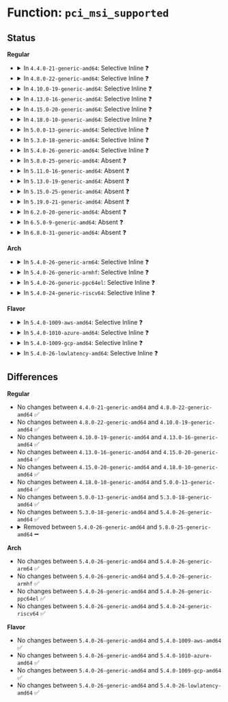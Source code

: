 # Function: <code>pci_msi_supported</code>

## Status
<b>Regular</b>
<ul>
<li>
<details>
<summary>In <code>4.4.0-21-generic-amd64</code>: Selective Inline ❓</summary>

```c
int pci_msi_supported(struct pci_dev * dev, int nvec)
```

```json
{
  "name": "pci_msi_supported",
  "collision_type": "Unique Static",
  "inline_type": "Selective",
  "funcs": [
    {
      "addr": 18446744071583382352,
      "name": "pci_msi_supported",
      "external": false,
      "loc": "drivers/pci/msi.c:818",
      "file": "drivers/pci/msi.c",
      "inline": "not declared, inlined",
      "caller_inline": [],
      "caller_func": [
        "drivers/pci/msi.c:pci_enable_msi_range"
      ]
    }
  ],
  "symbols": [
    {
      "addr": 18446744071583382352,
      "name": "pci_msi_supported",
      "section": ".text",
      "bind": "STB_LOCAL",
      "size": 95
    }
  ]
}
```
</details>
</li>
<li>
<details>
<summary>In <code>4.8.0-22-generic-amd64</code>: Selective Inline ❓</summary>

```c
int pci_msi_supported(struct pci_dev * dev, int nvec)
```

```json
{
  "name": "pci_msi_supported",
  "collision_type": "Unique Static",
  "inline_type": "Selective",
  "funcs": [
    {
      "addr": 18446744071583695968,
      "name": "pci_msi_supported",
      "external": false,
      "loc": "drivers/pci/msi.c:832",
      "file": "drivers/pci/msi.c",
      "inline": "not declared, inlined",
      "caller_inline": [],
      "caller_func": [
        "drivers/pci/msi.c:__pci_enable_msi_range"
      ]
    }
  ],
  "symbols": [
    {
      "addr": 18446744071583695968,
      "name": "pci_msi_supported",
      "section": ".text",
      "bind": "STB_LOCAL",
      "size": 98
    }
  ]
}
```
</details>
</li>
<li>
<details>
<summary>In <code>4.10.0-19-generic-amd64</code>: Selective Inline ❓</summary>

```c
int pci_msi_supported(struct pci_dev * dev, int nvec)
```

```json
{
  "name": "pci_msi_supported",
  "collision_type": "Unique Static",
  "inline_type": "Selective",
  "funcs": [
    {
      "addr": 18446744071583834128,
      "name": "pci_msi_supported",
      "external": false,
      "loc": "drivers/pci/msi.c:846",
      "file": "drivers/pci/msi.c",
      "inline": "not declared, inlined",
      "caller_inline": [],
      "caller_func": [
        "drivers/pci/msi.c:__pci_enable_msi_range"
      ]
    }
  ],
  "symbols": [
    {
      "addr": 18446744071583834128,
      "name": "pci_msi_supported",
      "section": ".text",
      "bind": "STB_LOCAL",
      "size": 98
    }
  ]
}
```
</details>
</li>
<li>
<details>
<summary>In <code>4.13.0-16-generic-amd64</code>: Selective Inline ❓</summary>

```c
int pci_msi_supported(struct pci_dev * dev, int nvec)
```

```json
{
  "name": "pci_msi_supported",
  "collision_type": "Unique Static",
  "inline_type": "Selective",
  "funcs": [
    {
      "addr": 18446744071583876432,
      "name": "pci_msi_supported",
      "external": false,
      "loc": "drivers/pci/msi.c:822",
      "file": "drivers/pci/msi.c",
      "inline": "not declared, inlined",
      "caller_inline": [],
      "caller_func": [
        "drivers/pci/msi.c:__pci_enable_msi_range",
        "drivers/pci/msi.c:__pci_enable_msix"
      ]
    }
  ],
  "symbols": [
    {
      "addr": 18446744071583876432,
      "name": "pci_msi_supported",
      "section": ".text",
      "bind": "STB_LOCAL",
      "size": 98
    }
  ]
}
```
</details>
</li>
<li>
<details>
<summary>In <code>4.15.0-20-generic-amd64</code>: Selective Inline ❓</summary>

```c
int pci_msi_supported(struct pci_dev * dev, int nvec)
```

```json
{
  "name": "pci_msi_supported",
  "collision_type": "Unique Static",
  "inline_type": "Selective",
  "funcs": [
    {
      "addr": 18446744071584139904,
      "name": "pci_msi_supported",
      "external": false,
      "loc": "drivers/pci/msi.c:822",
      "file": "drivers/pci/msi.c",
      "inline": "not declared, inlined",
      "caller_inline": [],
      "caller_func": [
        "drivers/pci/msi.c:__pci_enable_msi_range",
        "drivers/pci/msi.c:__pci_enable_msix"
      ]
    }
  ],
  "symbols": [
    {
      "addr": 18446744071584139904,
      "name": "pci_msi_supported",
      "section": ".text",
      "bind": "STB_LOCAL",
      "size": 98
    }
  ]
}
```
</details>
</li>
<li>
<details>
<summary>In <code>4.18.0-10-generic-amd64</code>: Selective Inline ❓</summary>

```c
int pci_msi_supported(struct pci_dev * dev, int nvec)
```

```json
{
  "name": "pci_msi_supported",
  "collision_type": "Unique Static",
  "inline_type": "Selective",
  "funcs": [
    {
      "addr": 18446744071584356560,
      "name": "pci_msi_supported",
      "external": false,
      "loc": "drivers/pci/msi.c:822",
      "file": "drivers/pci/msi.c",
      "inline": "not declared, inlined",
      "caller_inline": [],
      "caller_func": [
        "drivers/pci/msi.c:__pci_enable_msi_range",
        "drivers/pci/msi.c:__pci_enable_msix"
      ]
    }
  ],
  "symbols": [
    {
      "addr": 18446744071584356560,
      "name": "pci_msi_supported",
      "section": ".text",
      "bind": "STB_LOCAL",
      "size": 98
    }
  ]
}
```
</details>
</li>
<li>
<details>
<summary>In <code>5.0.0-13-generic-amd64</code>: Selective Inline ❓</summary>

```c
int pci_msi_supported(struct pci_dev * dev, int nvec)
```

```json
{
  "name": "pci_msi_supported",
  "collision_type": "Unique Static",
  "inline_type": "Selective",
  "funcs": [
    {
      "addr": 18446744071584451616,
      "name": "pci_msi_supported",
      "external": false,
      "loc": "drivers/pci/msi.c:821",
      "file": "drivers/pci/msi.c",
      "inline": "not declared, inlined",
      "caller_inline": [],
      "caller_func": [
        "drivers/pci/msi.c:__pci_enable_msi_range"
      ]
    }
  ],
  "symbols": [
    {
      "addr": 18446744071584451616,
      "name": "pci_msi_supported",
      "section": ".text",
      "bind": "STB_LOCAL",
      "size": 98
    }
  ]
}
```
</details>
</li>
<li>
<details>
<summary>In <code>5.3.0-18-generic-amd64</code>: Selective Inline ❓</summary>

```c
int pci_msi_supported(struct pci_dev * dev, int nvec)
```

```json
{
  "name": "pci_msi_supported",
  "collision_type": "Unique Static",
  "inline_type": "Selective",
  "funcs": [
    {
      "addr": 18446744071584648400,
      "name": "pci_msi_supported",
      "external": false,
      "loc": "drivers/pci/msi.c:856",
      "file": "drivers/pci/msi.c",
      "inline": "not declared, inlined",
      "caller_inline": [],
      "caller_func": [
        "drivers/pci/msi.c:__pci_enable_msi_range"
      ]
    }
  ],
  "symbols": [
    {
      "addr": 18446744071584648400,
      "name": "pci_msi_supported",
      "section": ".text",
      "bind": "STB_LOCAL",
      "size": 89
    }
  ]
}
```
</details>
</li>
<li>
<details>
<summary>In <code>5.4.0-26-generic-amd64</code>: Selective Inline ❓</summary>

```c
int pci_msi_supported(struct pci_dev * dev, int nvec)
```

```json
{
  "name": "pci_msi_supported",
  "collision_type": "Unique Static",
  "inline_type": "Selective",
  "funcs": [
    {
      "addr": 18446744071584785904,
      "name": "pci_msi_supported",
      "external": false,
      "loc": "drivers/pci/msi.c:857",
      "file": "drivers/pci/msi.c",
      "inline": "not declared, inlined",
      "caller_inline": [],
      "caller_func": [
        "drivers/pci/msi.c:__pci_enable_msi_range"
      ]
    }
  ],
  "symbols": [
    {
      "addr": 18446744071584785904,
      "name": "pci_msi_supported",
      "section": ".text",
      "bind": "STB_LOCAL",
      "size": 89
    }
  ]
}
```
</details>
</li>
<li>
<details>
<summary>In <code>5.8.0-25-generic-amd64</code>: Absent ❓</summary>

```json
{
  "name": "pci_msi_supported",
  "collision_type": "Unique Static",
  "inline_type": "Full",
  "funcs": [
    {
      "addr": 18446744071585480746,
      "name": "pci_msi_supported",
      "external": false,
      "loc": "drivers/pci/msi.c:857",
      "file": "drivers/pci/msi.c",
      "inline": "not declared, inlined",
      "caller_inline": [
        "drivers/pci/msi.c:__pci_enable_msi_range",
        "drivers/pci/msi.c:__pci_enable_msi_range"
      ],
      "caller_func": []
    }
  ],
  "symbols": []
}
```
</details>
</li>
<li>
<details>
<summary>In <code>5.11.0-16-generic-amd64</code>: Absent ❓</summary>

```json
{
  "name": "pci_msi_supported",
  "collision_type": "Unique Static",
  "inline_type": "Full",
  "funcs": [
    {
      "addr": 18446744071585522810,
      "name": "pci_msi_supported",
      "external": false,
      "loc": "drivers/pci/msi.c:881",
      "file": "drivers/pci/msi.c",
      "inline": "not declared, inlined",
      "caller_inline": [
        "drivers/pci/msi.c:__pci_enable_msi_range",
        "drivers/pci/msi.c:__pci_enable_msi_range"
      ],
      "caller_func": []
    }
  ],
  "symbols": []
}
```
</details>
</li>
<li>
<details>
<summary>In <code>5.13.0-19-generic-amd64</code>: Absent ❓</summary>

```json
{
  "name": "pci_msi_supported",
  "collision_type": "Unique Static",
  "inline_type": "Full",
  "funcs": [
    {
      "addr": 18446744071585400986,
      "name": "pci_msi_supported",
      "external": false,
      "loc": "drivers/pci/msi.c:883",
      "file": "drivers/pci/msi.c",
      "inline": "not declared, inlined",
      "caller_inline": [
        "drivers/pci/msi.c:__pci_enable_msi_range",
        "drivers/pci/msi.c:__pci_enable_msi_range"
      ],
      "caller_func": []
    }
  ],
  "symbols": []
}
```
</details>
</li>
<li>
<details>
<summary>In <code>5.15.0-25-generic-amd64</code>: Absent ❓</summary>

```json
{
  "name": "pci_msi_supported",
  "collision_type": "Unique Static",
  "inline_type": "Full",
  "funcs": [
    {
      "addr": 18446744071585863070,
      "name": "pci_msi_supported",
      "external": false,
      "loc": "drivers/pci/msi.c:793",
      "file": "drivers/pci/msi.c",
      "inline": "not declared, inlined",
      "caller_inline": [
        "drivers/pci/msi.c:pci_alloc_irq_vectors_affinity",
        "drivers/pci/msi.c:pci_alloc_irq_vectors_affinity",
        "drivers/pci/msi.c:pci_enable_msix_range",
        "drivers/pci/msi.c:pci_enable_msix_range",
        "drivers/pci/msi.c:__pci_enable_msi_range",
        "drivers/pci/msi.c:__pci_enable_msi_range"
      ],
      "caller_func": []
    }
  ],
  "symbols": []
}
```
</details>
</li>
<li>
<details>
<summary>In <code>5.19.0-21-generic-amd64</code>: Absent ❓</summary>

```json
{
  "name": "pci_msi_supported",
  "collision_type": "Unique Static",
  "inline_type": "Full",
  "funcs": [
    {
      "addr": 18446744071587053615,
      "name": "pci_msi_supported",
      "external": false,
      "loc": "drivers/pci/msi/msi.c:670",
      "file": "drivers/pci/msi/msi.c",
      "inline": "not declared, inlined",
      "caller_inline": [
        "drivers/pci/msi/msi.c:__pci_enable_msi_range",
        "drivers/pci/msi/msi.c:__pci_enable_msi_range"
      ],
      "caller_func": []
    }
  ],
  "symbols": []
}
```
</details>
</li>
<li>
<details>
<summary>In <code>6.2.0-20-generic-amd64</code>: Absent ❓</summary>

```json
{
  "name": "pci_msi_supported",
  "collision_type": "Unique Static",
  "inline_type": "Full",
  "funcs": [
    {
      "addr": 18446744071588240460,
      "name": "pci_msi_supported",
      "external": false,
      "loc": "drivers/pci/msi/msi.c:28",
      "file": "drivers/pci/msi/msi.c",
      "inline": "not declared, inlined",
      "caller_inline": [
        "drivers/pci/msi/msi.c:__pci_enable_msix_range",
        "drivers/pci/msi/msi.c:__pci_enable_msix_range",
        "drivers/pci/msi/msi.c:__pci_enable_msi_range",
        "drivers/pci/msi/msi.c:__pci_enable_msi_range"
      ],
      "caller_func": []
    }
  ],
  "symbols": []
}
```
</details>
</li>
<li>
<details>
<summary>In <code>6.5.0-9-generic-amd64</code>: Absent ❓</summary>

```json
{
  "name": "pci_msi_supported",
  "collision_type": "Unique Static",
  "inline_type": "Full",
  "funcs": [
    {
      "addr": 18446744071588515964,
      "name": "pci_msi_supported",
      "external": false,
      "loc": "drivers/pci/msi/msi.c:28",
      "file": "drivers/pci/msi/msi.c",
      "inline": "not declared, inlined",
      "caller_inline": [
        "drivers/pci/msi/msi.c:__pci_enable_msix_range",
        "drivers/pci/msi/msi.c:__pci_enable_msix_range",
        "drivers/pci/msi/msi.c:__pci_enable_msi_range",
        "drivers/pci/msi/msi.c:__pci_enable_msi_range"
      ],
      "caller_func": []
    }
  ],
  "symbols": []
}
```
</details>
</li>
<li>
<details>
<summary>In <code>6.8.0-31-generic-amd64</code>: Absent ❓</summary>

```json
{
  "name": "pci_msi_supported",
  "collision_type": "Unique Static",
  "inline_type": "Full",
  "funcs": [
    {
      "addr": 18446744071588814556,
      "name": "pci_msi_supported",
      "external": false,
      "loc": "drivers/pci/msi/msi.c:29",
      "file": "drivers/pci/msi/msi.c",
      "inline": "not declared, inlined",
      "caller_inline": [
        "drivers/pci/msi/msi.c:__pci_enable_msix_range",
        "drivers/pci/msi/msi.c:__pci_enable_msix_range",
        "drivers/pci/msi/msi.c:__pci_enable_msi_range",
        "drivers/pci/msi/msi.c:__pci_enable_msi_range"
      ],
      "caller_func": []
    }
  ],
  "symbols": []
}
```
</details>
</li>
</ul>
<b>Arch</b>
<ul>
<li>
<details>
<summary>In <code>5.4.0-26-generic-arm64</code>: Selective Inline ❓</summary>

```c
int pci_msi_supported(struct pci_dev * dev, int nvec)
```

```json
{
  "name": "pci_msi_supported",
  "collision_type": "Unique Static",
  "inline_type": "Selective",
  "funcs": [
    {
      "addr": 18446603336497052592,
      "name": "pci_msi_supported",
      "external": false,
      "loc": "drivers/pci/msi.c:857",
      "file": "drivers/pci/msi.c",
      "inline": "not declared, inlined",
      "caller_inline": [],
      "caller_func": [
        "drivers/pci/msi.c:__pci_enable_msi_range"
      ]
    }
  ],
  "symbols": [
    {
      "addr": 18446603336497052592,
      "name": "pci_msi_supported",
      "section": ".text",
      "bind": "STB_LOCAL",
      "size": 140
    }
  ]
}
```
</details>
</li>
<li>
<details>
<summary>In <code>5.4.0-26-generic-armhf</code>: Selective Inline ❓</summary>

```c
int pci_msi_supported(struct pci_dev * dev, int nvec)
```

```json
{
  "name": "pci_msi_supported",
  "collision_type": "Unique Static",
  "inline_type": "Selective",
  "funcs": [
    {
      "addr": 3230263196,
      "name": "pci_msi_supported",
      "external": false,
      "loc": "drivers/pci/msi.c:857",
      "file": "drivers/pci/msi.c",
      "inline": "not declared, inlined",
      "caller_inline": [],
      "caller_func": [
        "drivers/pci/msi.c:__pci_enable_msi_range"
      ]
    }
  ],
  "symbols": [
    {
      "addr": 3230263196,
      "name": "pci_msi_supported",
      "section": ".text",
      "bind": "STB_LOCAL",
      "size": 160
    }
  ]
}
```
</details>
</li>
<li>
<details>
<summary>In <code>5.4.0-26-generic-ppc64el</code>: Selective Inline ❓</summary>

```c
int pci_msi_supported(struct pci_dev * dev, int nvec)
```

```json
{
  "name": "pci_msi_supported",
  "collision_type": "Unique Static",
  "inline_type": "Selective",
  "funcs": [
    {
      "addr": 13835058055291090224,
      "name": "pci_msi_supported",
      "external": false,
      "loc": "drivers/pci/msi.c:857",
      "file": "drivers/pci/msi.c",
      "inline": "not declared, inlined",
      "caller_inline": [],
      "caller_func": [
        "drivers/pci/msi.c:__pci_enable_msi_range"
      ]
    }
  ],
  "symbols": [
    {
      "addr": 13835058055291090224,
      "name": "pci_msi_supported",
      "section": ".text",
      "bind": "STB_LOCAL",
      "size": 152
    }
  ]
}
```
</details>
</li>
<li>
<details>
<summary>In <code>5.4.0-24-generic-riscv64</code>: Selective Inline ❓</summary>

```c
int pci_msi_supported(struct pci_dev * dev, int nvec)
```

```json
{
  "name": "pci_msi_supported",
  "collision_type": "Unique Static",
  "inline_type": "Selective",
  "funcs": [
    {
      "addr": 18446743936275699478,
      "name": "pci_msi_supported",
      "external": false,
      "loc": "drivers/pci/msi.c:857",
      "file": "drivers/pci/msi.c",
      "inline": "not declared, inlined",
      "caller_inline": [],
      "caller_func": [
        "drivers/pci/msi.c:__pci_enable_msi_range"
      ]
    }
  ],
  "symbols": [
    {
      "addr": 18446743936275699478,
      "name": "pci_msi_supported",
      "section": ".text",
      "bind": "STB_LOCAL",
      "size": 108
    }
  ]
}
```
</details>
</li>
</ul>
<b>Flavor</b>
<ul>
<li>
<details>
<summary>In <code>5.4.0-1009-aws-amd64</code>: Selective Inline ❓</summary>

```c
int pci_msi_supported(struct pci_dev * dev, int nvec)
```

```json
{
  "name": "pci_msi_supported",
  "collision_type": "Unique Static",
  "inline_type": "Selective",
  "funcs": [
    {
      "addr": 18446744071584734656,
      "name": "pci_msi_supported",
      "external": false,
      "loc": "drivers/pci/msi.c:857",
      "file": "drivers/pci/msi.c",
      "inline": "not declared, inlined",
      "caller_inline": [],
      "caller_func": [
        "drivers/pci/msi.c:__pci_enable_msi_range"
      ]
    }
  ],
  "symbols": [
    {
      "addr": 18446744071584734656,
      "name": "pci_msi_supported",
      "section": ".text",
      "bind": "STB_LOCAL",
      "size": 89
    }
  ]
}
```
</details>
</li>
<li>
<details>
<summary>In <code>5.4.0-1010-azure-amd64</code>: Selective Inline ❓</summary>

```c
int pci_msi_supported(struct pci_dev * dev, int nvec)
```

```json
{
  "name": "pci_msi_supported",
  "collision_type": "Unique Static",
  "inline_type": "Selective",
  "funcs": [
    {
      "addr": 18446744071584665424,
      "name": "pci_msi_supported",
      "external": false,
      "loc": "drivers/pci/msi.c:857",
      "file": "drivers/pci/msi.c",
      "inline": "not declared, inlined",
      "caller_inline": [],
      "caller_func": [
        "drivers/pci/msi.c:__pci_enable_msi_range"
      ]
    }
  ],
  "symbols": [
    {
      "addr": 18446744071584665424,
      "name": "pci_msi_supported",
      "section": ".text",
      "bind": "STB_LOCAL",
      "size": 89
    }
  ]
}
```
</details>
</li>
<li>
<details>
<summary>In <code>5.4.0-1009-gcp-amd64</code>: Selective Inline ❓</summary>

```c
int pci_msi_supported(struct pci_dev * dev, int nvec)
```

```json
{
  "name": "pci_msi_supported",
  "collision_type": "Unique Static",
  "inline_type": "Selective",
  "funcs": [
    {
      "addr": 18446744071584736064,
      "name": "pci_msi_supported",
      "external": false,
      "loc": "drivers/pci/msi.c:857",
      "file": "drivers/pci/msi.c",
      "inline": "not declared, inlined",
      "caller_inline": [],
      "caller_func": [
        "drivers/pci/msi.c:__pci_enable_msi_range"
      ]
    }
  ],
  "symbols": [
    {
      "addr": 18446744071584736064,
      "name": "pci_msi_supported",
      "section": ".text",
      "bind": "STB_LOCAL",
      "size": 89
    }
  ]
}
```
</details>
</li>
<li>
<details>
<summary>In <code>5.4.0-26-lowlatency-amd64</code>: Selective Inline ❓</summary>

```c
int pci_msi_supported(struct pci_dev * dev, int nvec)
```

```json
{
  "name": "pci_msi_supported",
  "collision_type": "Unique Static",
  "inline_type": "Selective",
  "funcs": [
    {
      "addr": 18446744071584843632,
      "name": "pci_msi_supported",
      "external": false,
      "loc": "drivers/pci/msi.c:857",
      "file": "drivers/pci/msi.c",
      "inline": "not declared, inlined",
      "caller_inline": [],
      "caller_func": [
        "drivers/pci/msi.c:__pci_enable_msi_range"
      ]
    }
  ],
  "symbols": [
    {
      "addr": 18446744071584843632,
      "name": "pci_msi_supported",
      "section": ".text",
      "bind": "STB_LOCAL",
      "size": 89
    }
  ]
}
```
</details>
</li>
</ul>

## Differences
<b>Regular</b>
<ul>
<li>
No changes between <code>4.4.0-21-generic-amd64</code> and <code>4.8.0-22-generic-amd64</code> ✅
</li>
<li>
No changes between <code>4.8.0-22-generic-amd64</code> and <code>4.10.0-19-generic-amd64</code> ✅
</li>
<li>
No changes between <code>4.10.0-19-generic-amd64</code> and <code>4.13.0-16-generic-amd64</code> ✅
</li>
<li>
No changes between <code>4.13.0-16-generic-amd64</code> and <code>4.15.0-20-generic-amd64</code> ✅
</li>
<li>
No changes between <code>4.15.0-20-generic-amd64</code> and <code>4.18.0-10-generic-amd64</code> ✅
</li>
<li>
No changes between <code>4.18.0-10-generic-amd64</code> and <code>5.0.0-13-generic-amd64</code> ✅
</li>
<li>
No changes between <code>5.0.0-13-generic-amd64</code> and <code>5.3.0-18-generic-amd64</code> ✅
</li>
<li>
No changes between <code>5.3.0-18-generic-amd64</code> and <code>5.4.0-26-generic-amd64</code> ✅
</li>
<li>
<details>
<summary>Removed between <code>5.4.0-26-generic-amd64</code> and <code>5.8.0-25-generic-amd64</code> ➖</summary>

```c
int pci_msi_supported(struct pci_dev * dev, int nvec)
```
</details>
</li>
</ul>
<b>Arch</b>
<ul>
<li>
No changes between <code>5.4.0-26-generic-amd64</code> and <code>5.4.0-26-generic-arm64</code> ✅
</li>
<li>
No changes between <code>5.4.0-26-generic-amd64</code> and <code>5.4.0-26-generic-armhf</code> ✅
</li>
<li>
No changes between <code>5.4.0-26-generic-amd64</code> and <code>5.4.0-26-generic-ppc64el</code> ✅
</li>
<li>
No changes between <code>5.4.0-26-generic-amd64</code> and <code>5.4.0-24-generic-riscv64</code> ✅
</li>
</ul>
<b>Flavor</b>
<ul>
<li>
No changes between <code>5.4.0-26-generic-amd64</code> and <code>5.4.0-1009-aws-amd64</code> ✅
</li>
<li>
No changes between <code>5.4.0-26-generic-amd64</code> and <code>5.4.0-1010-azure-amd64</code> ✅
</li>
<li>
No changes between <code>5.4.0-26-generic-amd64</code> and <code>5.4.0-1009-gcp-amd64</code> ✅
</li>
<li>
No changes between <code>5.4.0-26-generic-amd64</code> and <code>5.4.0-26-lowlatency-amd64</code> ✅
</li>
</ul>
